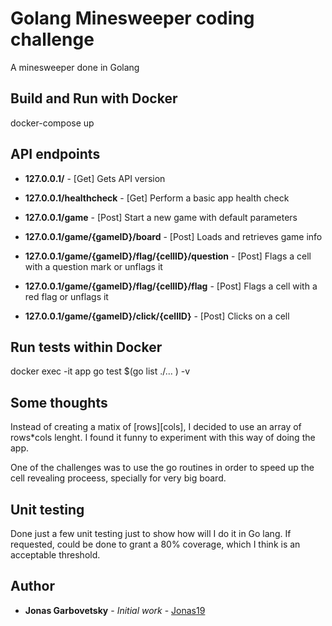 # Golang Minesweeper coding challenge

A minesweeper done in Golang

## Build and Run with Docker

docker-compose up

## API endpoints

* **127.0.0.1/** - [Get] Gets API version

* **127.0.0.1/healthcheck** - [Get] Perform a basic app health check

* **127.0.0.1/game** - [Post] Start a new game with default parameters

* **127.0.0.1/game/{gameID}/board** - [Post] Loads and retrieves game info

* **127.0.0.1/game/{gameID}/flag/{cellID}/question** - [Post] Flags a cell with a question mark or unflags 
it

* **127.0.0.1/game/{gameID}/flag/{cellID}/flag** - [Post] Flags a cell with a red flag or unflags it

* **127.0.0.1/game/{gameID}/click/{cellID}** - [Post] Clicks on a cell

## Run tests within Docker

docker exec -it app go test $(go list ./... ) -v

## Some thoughts

Instead of creating a matix of [rows][cols], I decided to use an array of rows*cols lenght.
I found it funny to experiment with this way of doing the app.

One of the challenges was to use the go routines in order to speed up the cell revealing proceess, specially for very big board.

## Unit testing

Done just a few unit testing just to show how will I do it in Go lang.
If requested, could be done to grant a 80% coverage, which I think is an acceptable threshold.

## Author

* **Jonas Garbovetsky** - *Initial work* - [Jonas19](https://github.com/jonas19)

